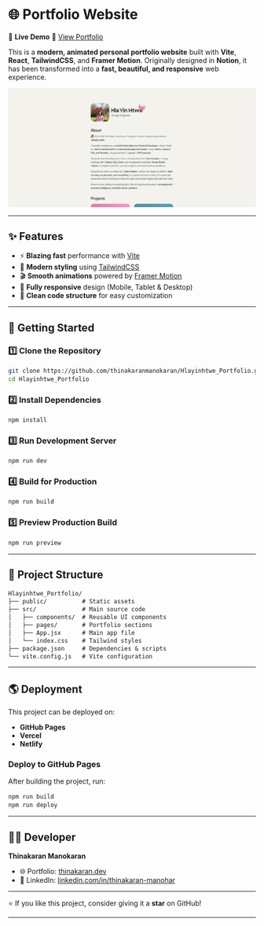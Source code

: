 

# 🌐 Portfolio Website

🚀 **Live Demo** 🔗 [View Portfolio](https://thinakaranmanokaran.github.io/Hlayinhtwe_Portfolio/)


This is a **modern, animated personal portfolio website** built with **Vite**, **React**, **TailwindCSS**, and **Framer Motion**.
Originally designed in **Notion**, it has been transformed into a **fast, beautiful, and responsive** web experience.

[![Portfolio Preview](public/preview.png)](https://thinakaranmanokaran.github.io/Hlayinhtwe_Portfolio/)

---

## ✨ Features

* ⚡ **Blazing fast** performance with [Vite](https://vitejs.dev/)
* 🎨 **Modern styling** using [TailwindCSS](https://tailwindcss.com/)
* 🎬 **Smooth animations** powered by [Framer Motion](https://www.framer.com/motion/)
* 📱 **Fully responsive** design (Mobile, Tablet & Desktop)
* 🧩 **Clean code structure** for easy customization

---

## 🚀 Getting Started

### 1️⃣ Clone the Repository

```bash
git clone https://github.com/thinakaranmanokaran/Hlayinhtwe_Portfolio.git
cd Hlayinhtwe_Portfolio
```

### 2️⃣ Install Dependencies

```bash
npm install
```

### 3️⃣ Run Development Server

```bash
npm run dev
```

### 4️⃣ Build for Production

```bash
npm run build
```

### 5️⃣ Preview Production Build

```bash
npm run preview
```

---

## 📂 Project Structure

```
Hlayinhtwe_Portfolio/
├── public/          # Static assets
├── src/             # Main source code
│   ├── components/  # Reusable UI components
│   ├── pages/       # Portfolio sections
│   ├── App.jsx      # Main app file
│   └── index.css    # Tailwind styles
├── package.json     # Dependencies & scripts
└── vite.config.js   # Vite configuration
```

---

## 🌎 Deployment

This project can be deployed on:

* **GitHub Pages**
* **Vercel**
* **Netlify**

### Deploy to GitHub Pages

After building the project, run:

```bash
npm run build
npm run deploy
```

---

## 👨‍💻 Developer

**Thinakaran Manokaran**

* 🌐 Portfolio: [thinakaran.dev](https://thinakaran.dev)
* 💼 LinkedIn: [linkedin.com/in/thinakaran-manohar](https://in.linkedin.com/in/thinakaran-manohar)

---

⭐ If you like this project, consider giving it a **star** on GitHub!

---
